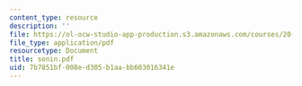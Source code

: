 ```yaml
---
content_type: resource
description: ''
file: https://ol-ocw-studio-app-production.s3.amazonaws.com/courses/20-410j-molecular-cellular-and-tissue-biomechanics-be-410j-spring-2003/7b7851bf008ed305b1aabb603016341e_sonin.pdf
file_type: application/pdf
resourcetype: Document
title: sonin.pdf
uid: 7b7851bf-008e-d305-b1aa-bb603016341e
---
```


